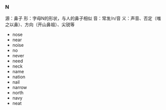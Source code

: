 ### N

源：鼻子
形：字母N的形状，与人的鼻子相似
音：常发/n/音
义：声音、否定（嗤之以鼻）、方向（开山鼻祖）、尖锐等


- nose
- near
- noise
- no
- never
- need
- neck
- name
- nation
- nail
- narrow
- north
- navy
- neat